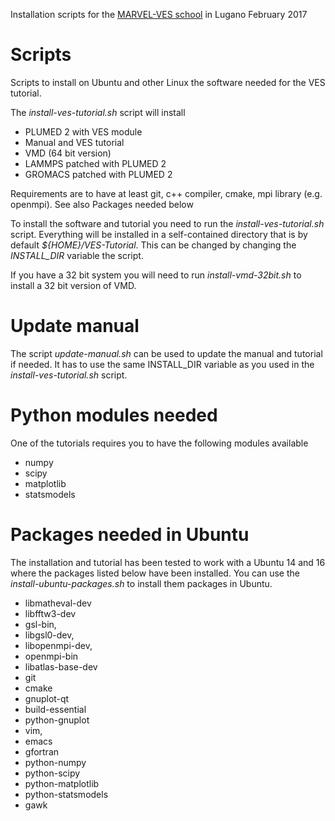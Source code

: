 Installation scripts for
the [MARVEL-VES school](https://sites.google.com/site/vesschool2017/) in Lugano February 2017

# Scripts
Scripts to install on Ubuntu and other Linux the software needed
for the VES tutorial.

The _install-ves-tutorial.sh_ script will install
- PLUMED 2 with VES module
- Manual and VES tutorial
- VMD (64 bit version)
- LAMMPS patched with PLUMED 2
- GROMACS patched with PLUMED 2

Requirements are to have at least git, c++ compiler, cmake, mpi library (e.g. openmpi).
See also Packages needed below

To install the software and tutorial you need to run the _install-ves-tutorial.sh_
script. Everything will be installed in a self-contained directory
that is by default _${HOME}/VES-Tutorial_. This can be changed by
changing the _INSTALL_DIR_ variable the script.


If you have a 32 bit system you will need to run _install-vmd-32bit.sh_
to install a 32 bit version of VMD.


# Update manual
The script _update-manual.sh_ can be used to update the manual and tutorial
if needed. It has to use the same INSTALL_DIR variable as you used in
the _install-ves-tutorial.sh_ script.


# Python modules needed
One of the tutorials requires you to have the following modules available
- numpy
- scipy
- matplotlib
- statsmodels


# Packages needed in Ubuntu
The installation and tutorial has been tested to work with a Ubuntu 14 and 16
where the packages listed below have been installed. You can use
the _install-ubuntu-packages.sh_ to install them packages in Ubuntu.
- libmatheval-dev
- libfftw3-dev
- gsl-bin,
- libgsl0-dev,
- libopenmpi-dev,
- openmpi-bin
- libatlas-base-dev
- git
- cmake
- gnuplot-qt
- build-essential
- python-gnuplot
- vim,
- emacs
- gfortran
- python-numpy
- python-scipy
- python-matplotlib
- python-statsmodels
- gawk
